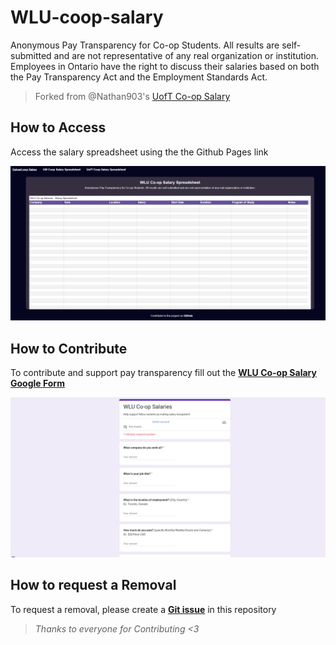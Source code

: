 # WLU-coop-salary
Anonymous Pay Transparency for Co-op Students. All results are self-submitted and are not representative of any real organization or institution. Employees in Ontario have the right to discuss their salaries based on both the Pay Transparency Act and the Employment Standards Act.
> Forked from @Nathan903's [UofT Co-op Salary](https://github.com/Nathan903/UofT-coop-salary)

## How to Access

Access the salary spreadsheet using the the Github Pages link

![Homepage](images/homepage.png)

## How to Contribute

To contribute and support pay transparency fill out the [**WLU Co-op Salary Google Form**](https://forms.gle/C77VGzzMcTQwMtB48)

![Form](images/form.png)

## How to request a Removal

To request a removal, please create a [**Git issue**](https://github.com/jwizzlejosh/WLU-coop-salary/issues/new) in this repository 

> *Thanks to everyone for Contributing <3*
